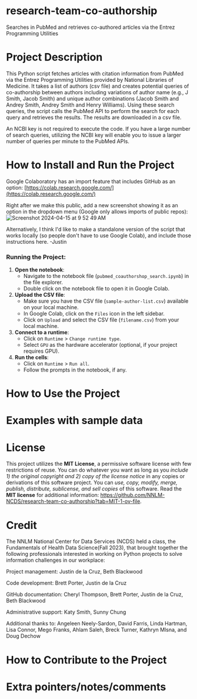 # research-team-co-authorship
Searches in PubMed and retrieves co-authored articles via the Entrez Programming Utilities

# Project Description
This Python script fetches articles with citation information from PubMed via the Entrez Programming Utilities provided by National Libraries of Medicine. It takes a list of authors (csv file) and creates potential queries of co-authorship between authors including variations of author name (e.g., J Smith,  Jacob Smith) and unique author combinations (Jacob Smith and Andrey Smith, Andrey Smith and Henry Williams). Using these search queries, the script calls the PubMed API to perform the search for each query and retrieves the results. The results are downloaded in a csv file. 

An NCBI key is not required to execute the code. If you have a large number of search queries, utilizing the NCBI key will enable you to issue a larger number of queries per minute to the PubMed APIs. 

# How to Install and Run the Project
Google Colaboratory has an import feature that includes GitHub as an option:
[https://colab.research.google.com/](https://colab.research.google.com/)

Right after we make this public, add a new screenshot showing it as an option in the dropdown menu (Google only allows imports of public repos):
![Screenshot 2024-04-15 at 9 52 49 AM](https://github.com/NNLM-NCDS/research-team-co-authorship/assets/23493464/eceda56c-1d8a-44ed-9dba-fe6d49f47a7d)

Alternatively, I think I'd like to make a standalone version of the script that works locally (so people don't have to use Google Colab), and include those instructions here. -Justin
### Running the Project:
1. **Open the notebook**:
   - Navigate to the notebook file (`pubmed_coauthorshop_search.ipynb`) in the file explorer.
   - Double click on the notebook file to open it in Google Colab.
2. **Upload the CSV file**:
   - Make sure you have the CSV file (`sample-author-list.csv`) available on your local machine.
   - In Google Colab, click on the `Files` icon in the left sidebar.
   - Click on `Upload` and select the CSV file (`filename.csv`) from your local machine.
3. **Connect to a runtime**:
   - Click on `Runtime` > `Change runtime type`.
   - Select `GPU` as the hardware accelerator (optional, if your project requires GPU).
4. **Run the cells**:
   - Click on `Runtime` > `Run all`.
   - Follow the prompts in the notebook, if any.
# How to Use the Project


# Examples with sample data


# License
This project utilizes the **MIT License**, a permissive software license with few restrictions of reuse. You can do whatever you want as long as you *include 1) the original copyright and 2) copy of the license notice* in any copies or derivations of this software project. You can *use, copy, modify, merge, publish, distribute, sublicense, and sell copies* of this software. Read the **MIT license** for additional information: https://github.com/NNLM-NCDS/research-team-co-authorship?tab=MIT-1-ov-file.

# Credit 

The NNLM National Center for Data Services (NCDS) held a class, the Fundamentals of Health Data Science(Fall 2023), that brought together the following professionals interested in working on Python projects to solve information challenges in our workplace: 

Project management: Justin de la Cruz, Beth Blackwood
 
Code development: Brett Porter, Justin de la Cruz
 
GitHub documentation: Cheryl Thompson, Brett Porter, Justin de la Cruz, Beth Blackwood
 
Administrative support: Katy Smith, Sunny Chung
 
Additional thanks to: Angeleen Neely-Sardon, David Farris, Linda Hartman, Lisa Connor, Mego Franks, Ahlam Saleh, Breck Turner, Kathryn Mlsna, and Doug Dechow

# How to Contribute to the Project

# Extra pointers/notes/comments
